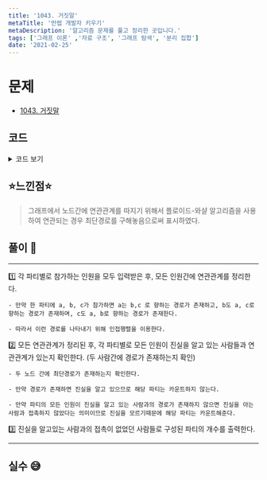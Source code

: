 ```yaml
---
title: '1043. 거짓말'
metaTitle: '만렙 개발자 키우기'
metaDescription: '알고리즘 문제를 풀고 정리한 곳입니다.'
tags: ['그래프 이론' ,'자료 구조', '그래프 탐색', '분리 집합']
date: '2021-02-25'
---
```


# 문제
- [1043. 거짓말](https://www.acmicpc.net/problem/1043)

## 코드

<details><summary> 코드 보기 </summary>

``` java
import java.util.ArrayList;
import java.util.Arrays;
import java.util.List;
import java.util.Scanner;

public class Q1043 {
    static int n, m, k, adj[][];
    static List<Integer> knowing = new ArrayList<>();
    static List<Integer> party[];
    public static void main(String[] args) {
        init();
        solution();
    }

    private static void solution() {
        makeFloyd();

        int ans = 0;
        for (List<Integer> p : party) {
            boolean flag = false;
            for (Integer person : p) {
                for (int i = 0; i < k; i++) {
                    if(person == knowing.get(i) || adj[person][knowing.get(i)] != 987654321) {
                        flag = true;
                        break;
                    }
                }
                if(flag) break;
            }
            if(!flag) ans += 1;
        }
        System.out.println(ans);
    }

    private static void makeFloyd() {
        for (List<Integer> p : party) {
            for (int i = 0; i < p.size() - 1; i++) {
                for (int j = i + 1; j < p.size(); j++) {
                    int u = p.get(i), v = p.get(j);
                    adj[u][v] = adj[v][u] = 1;
                }
            }
        }

        for (int k = 1; k <= n; k++) {
            for (int i = 1; i <= n; i++) {
                for (int j = 1; j <= n; j++) {
                    if(i == j) continue;
                    if(adj[i][j] > adj[i][k] + adj[k][j])
                        adj[i][j] = adj[i][k] + adj[k][j];
                }
            }
        }
    }

    private static void init() {
        Scanner sc = new Scanner(System.in);
        n = sc.nextInt();
        adj = new int[n + 1][n + 1];
        m = sc.nextInt();
        k = sc.nextInt();
        party = new List[m];
        for (int i = 0; i <= n; i++)
            Arrays.fill(adj[i], 987654321);
        for (int i = 0; i < m; i++)
            party[i] = new ArrayList<>();
        for (int i = 1; i <= k; i++)
            knowing.add(sc.nextInt());

        int ans = 0;
        for (int i = 0; i < m; i++) {
            int c = sc.nextInt();
            for (int j = 0; j < c; j++)
                party[i].add(sc.nextInt());
        }
    }
}
```

</details>

## ⭐️느낀점⭐️
> 그래프에서 노드간에 연관관계를 따지기 위해서 플로이드-와샬 알고리즘을 사용하여 연관되는 경우 최단경로를 구해놓음으로써 표시하였다.

## 풀이 📣
<hr/>

1️⃣ 각 파티별로 참가하는 인원을 모두 입력받은 후, 모든 인원간에 연관관계를 정리한다.

    - 만약 한 파티에 a, b, c가 참가하면 a는 b,c 로 향하는 경로가 존재하고, b도 a, c로 향하는 경로가 존재하며, c도 a, b로 향하는 경로가 존재한다.

    - 따라서 이런 경로를 나타내기 위해 인접행렬을 이용한다.


2️⃣ 모든 연관관계가 정리된 후, 각 파티별로 모든 인원이 진실을 알고 있는 사람들과 연관관계가 있는지 확인한다. (두 사람간에 경로가 존재하는지 확인)

    - 두 노드 간에 최단경로가 존재하는지 확인한다.

    - 만약 경로가 존재하면 진실을 알고 있으므로 해당 파티는 카운트하지 않는다.

    - 만약 파티의 모든 인원이 진실을 알고 있는 사람과의 경로가 존재하지 않으면 진실을 아는 사람과 접촉하지 않았다는 의미이므로 진실을 모르기때문에 해당 파티는 카운트해준다.


3️⃣ 진실을 알고있는 사람과의 접촉이 없었던 사람들로 구성된 파티의 개수를 출력한다.

<hr/>

## 실수 😅
